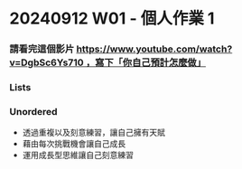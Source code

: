 # 20240912 W01 - 個人作業 1
### 請看完這個影片 https://www.youtube.com/watch?v=DgbSc6Ys710 ，寫下「你自己預計怎麼做」

### Lists

### Unordered

* 透過重複以及刻意練習，讓自己擁有天賦
* 藉由每次挑戰機會讓自己成長
* 運用成長型思維讓自己刻意練習